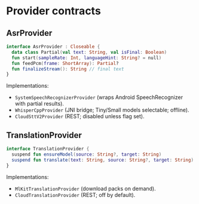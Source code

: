 # Provider contracts

## AsrProvider
```kotlin
interface AsrProvider : Closeable {
  data class Partial(val text: String, val isFinal: Boolean)
  fun start(sampleRate: Int, languageHint: String? = null)
  fun feedPcm(frame: ShortArray): Partial?
  fun finalizeStream(): String // final text
}
```

Implementations:

* `SystemSpeechRecognizerProvider` (wraps Android SpeechRecognizer with partial results).
* `WhisperCppProvider` (JNI bridge; Tiny/Small models selectable; offline).
* `CloudSttV2Provider` (REST; disabled unless flag set).

## TranslationProvider

```kotlin
interface TranslationProvider {
  suspend fun ensureModel(source: String?, target: String)
  suspend fun translate(text: String, source: String?, target: String): String
}
```

Implementations:

* `MlKitTranslationProvider` (download packs on demand).
* `CloudTranslationProvider` (REST; off by default).

